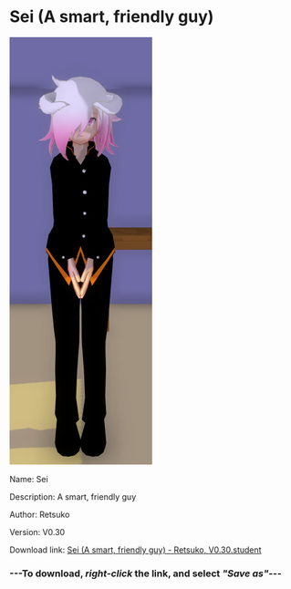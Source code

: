 # Sei (A smart, friendly guy)

<img src = "https://raw.githubusercontent.com/Arbiter1223/Daigaku-Gurashi-Custom-Students/master/Students/Files/Sei%20(A%20smart%2C%20friendly%20guy).png">

Name: Sei

Description: A smart, friendly guy

Author: Retsuko

Version: V0.30

Download link: <a href="https://raw.githubusercontent.com/Arbiter1223/Daigaku-Gurashi-Custom-Students/master/Students/Files/Sei%20(A%20smart%2C%20friendly%20guy)%20-%20Retsuko%2C%20V0.30.student">Sei (A smart, friendly guy) - Retsuko, V0.30.student</a>

### ---**To download, _right-click_ the link, and select _"Save as"_**---
